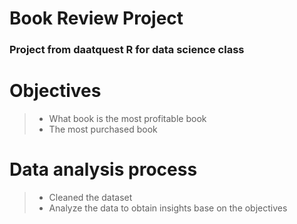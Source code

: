 # Book Review Project 
### Project  from daatquest R for data science class 


# Objectives 
>- What book is the most profitable book
>- The most purchased book



# Data analysis process
>- Cleaned the dataset
>- Analyze the data to obtain insights base on the objectives 

